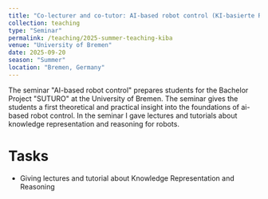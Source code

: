 ```yaml
---
title: "Co-lecturer and co-tutor: AI-based robot control (KI-basierte Robotersteuerung)"
collection: teaching
type: "Seminar"
permalink: /teaching/2025-summer-teaching-kiba
venue: "University of Bremen"
date: 2025-09-20
season: "Summer"
location: "Bremen, Germany"
---
```


The seminar "AI-based robot control" prepares students for the Bachelor Project "SUTURO" at the University of Bremen. The seminar gives the students a first theoretical and practical insight into the foundations of ai-based robot control. In the seminar I gave lectures and tutorials about knowledge representation and reasoning for robots.


Tasks
======

- Giving lectures and tutorial about Knowledge Representation and Reasoning